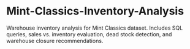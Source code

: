 # Mint-Classics-Inventory-Analysis
Warehouse inventory analysis for Mint Classics dataset. Includes SQL queries, sales vs. inventory evaluation, dead stock detection, and warehouse closure recommendations.
